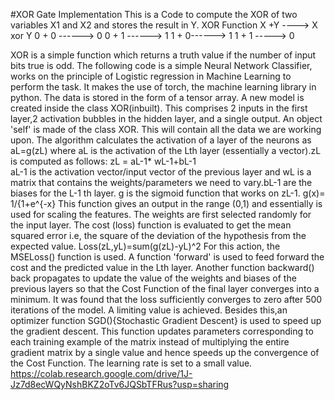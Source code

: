 #XOR Gate Implementation 
This is a Code to compute the XOR of two variables X1 and X2 and stores the result in Y.
XOR Function
X +Y ----> X xor Y
0 + 0 ------> 0
0 + 1 ------> 1
1 + 0------> 1
1 + 1 -----> 0

XOR is a simple function which returns a truth value if the number of input bits true is odd. The following code is a simple Neural Network Classifier, works on the principle of Logistic regression in Machine Learning to perform the task.
It makes the use of torch, the machine learning library in python. The data is stored in the form of a tensor array.
A new model is created inside the class XOR(inbuilt). This comprises 2 inputs in the first layer,2 activation bubbles in the hidden layer, and a single output. An object 'self' is made of the class XOR. This will contain all the data we are working upon.
The algorithm calculates the activation of a layer of the neurons as
                   aL=g(zL)
where aL is the activation of the Lth layer (essentially a vector).zL is computed as follows:
              zL = aL-1* wL-1+bL-1  
aL-1 is the activation vector/input vector of the previous layer and wL is a matrix that contains the weights/parameters we need to vary.bL-1 are the biases for the L-1 th layer. g is the sigmoid function that works on zL-1.
                 g(x)= 1/{1+e^{-x}
This function gives an output in the range (0,1) and essentially is used for scaling the features. The weights are first selected randomly for the input layer. The cost (loss) function is evaluated to get the mean squared error i.e, the square of the deviation of the hypothesis from the expected value.
     Loss(zL,yL)=sum(g(zL)-yL)^2
For this action, the MSELoss() function is used. A function 'forward' is used to feed forward the cost and the predicted value in the Lth layer. Another function backward() back propagates to update the value of the weights and biases of the previous layers so that the Cost Function of the final layer converges into a minimum.
It was found that the loss sufficiently converges to zero after 500 iterations of the model. A limiting value is achieved.
Besides this,an optimizer function SGD(){Stochastic Gradient Descent} is used to speed up the gradient descent. This function updates parameters corresponding to each training example of the matrix instead of multiplying the entire gradient matrix by a single value and hence speeds up the convergence of the Cost Function. The learning rate is set to a small value.
https://colab.research.google.com/drive/1J-Jz7d8ecWQyNshBKZ2oTv6JQSbTFRus?usp=sharing
